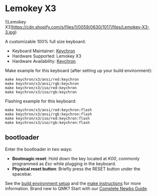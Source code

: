 # Lemokey X3

![Lemokey X3]https://cdn.shopify.com/s/files/1/0059/0630/1017/files/Lemokey-X3-3.jpg)

A customizable 100% full size keyboard.

* Keyboard Maintainer: [Keychron](https://github.com/keychron)
* Hardware Supported: Lemokey X3
* Hardware Availability: [Keychron](https://www.keychron.com/products/lemokey-x3-qmk-via-wired-mechanical-keyboard)

Make example for this keyboard (after setting up your build environment):

    make keychron/x3/ansi/red:keychron
    make keychron/x3/ansi/rgb:keychron
    make keychron/x3/iso/red:keychron
    make keychron/x3/iso/rgb:keychron

Flashing example for this keyboard:

    make keychron/x3/ansi/red:keychron:flash
    make keychron/x3/ansi/rgb:keychron:flash
    make keychron/x3/iso/red:keychron:flash
    make keychron/x3/iso/rgb:keychron:flash

## bootloader

Enter the bootloader in two ways:

* **Bootmagic reset**: Hold down the key located at *K00*, commonly programmed as *Esc* while plugging in the keyboard.
* **Physical reset button**: Briefly press the RESET button under the spacebar.

See the [build environment setup](https://docs.qmk.fm/#/getting_started_build_tools) and the [make instructions](https://docs.qmk.fm/#/getting_started_make_guide) for more information. Brand new to QMK? Start with our [Complete Newbs Guide](https://docs.qmk.fm/#/newbs).
